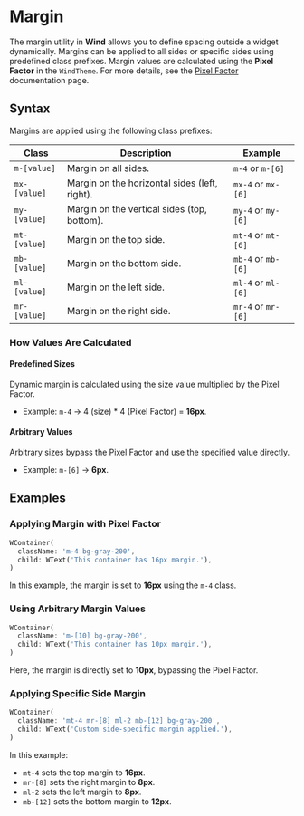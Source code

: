 # Margin

The margin utility in **Wind** allows you to define spacing outside a widget dynamically. Margins can be applied to all sides or specific sides using predefined class prefixes. Margin values are calculated using the **Pixel Factor** in the `WindTheme`. For more details, see the [Pixel Factor](/customization/pixel-factor) documentation page.

## Syntax

Margins are applied using the following class prefixes:

| **Class**    | **Description**                               | **Example**        |
|--------------|-----------------------------------------------|--------------------|
| `m-[value]`  | Margin on all sides.                          | `m-4` or `m-[6]`   |
| `mx-[value]` | Margin on the horizontal sides (left, right). | `mx-4` or `mx-[6]` |
| `my-[value]` | Margin on the vertical sides (top, bottom).   | `my-4` or `my-[6]` |
| `mt-[value]` | Margin on the top side.                       | `mt-4` or `mt-[6]` |
| `mb-[value]` | Margin on the bottom side.                    | `mb-4` or `mb-[6]` |
| `ml-[value]` | Margin on the left side.                      | `ml-4` or `ml-[6]` |
| `mr-[value]` | Margin on the right side.                     | `mr-4` or `mr-[6]` |

### How Values Are Calculated

#### Predefined Sizes

Dynamic margin is calculated using the size value multiplied by the Pixel Factor.
- Example: `m-4` → 4 (size) * 4 (Pixel Factor) = **16px**.
 
#### Arbitrary Values

Arbitrary sizes bypass the Pixel Factor and use the specified value directly.

- Example: `m-[6]` → **6px**.

## Examples

### Applying Margin with Pixel Factor

<x-preview path="spacing/margin" size="md" class="min-h-64"></x-preview>

```dart
WContainer(
  className: 'm-4 bg-gray-200',
  child: WText('This container has 16px margin.'),
)
```

In this example, the margin is set to **16px** using the `m-4` class.

### Using Arbitrary Margin Values

<x-preview path="spacing/margin_arbitrary" size="md" class="min-h-64"></x-preview>

```dart
WContainer(
  className: 'm-[10] bg-gray-200',
  child: WText('This container has 10px margin.'),
)
```

Here, the margin is directly set to **10px**, bypassing the Pixel Factor.

### Applying Specific Side Margin

<x-preview path="spacing/margin_specific" size="md" class="min-h-64"></x-preview>

```dart
WContainer(
  className: 'mt-4 mr-[8] ml-2 mb-[12] bg-gray-200',
  child: WText('Custom side-specific margin applied.'),
)
```

In this example:
- `mt-4` sets the top margin to **16px**.
- `mr-[8]` sets the right margin to **8px**.
- `ml-2` sets the left margin to **8px**.
- `mb-[12]` sets the bottom margin to **12px**.

